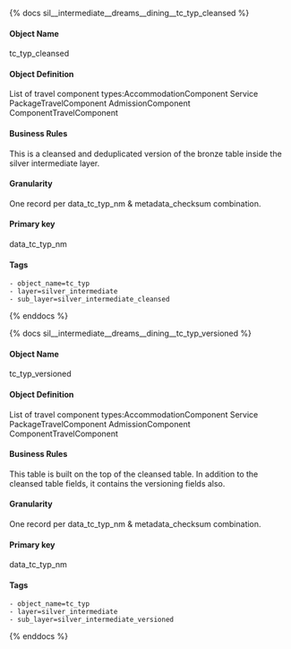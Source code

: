 {% docs sil__intermediate__dreams__dining__tc_typ_cleansed %}

#### Object Name
tc_typ_cleansed

#### Object Definition
List of travel component types:AccommodationComponent Service PackageTravelComponent AdmissionComponent ComponentTravelComponent

#### Business Rules
This is a cleansed and deduplicated version of the bronze table inside the silver intermediate layer.

#### Granularity
One record per data_tc_typ_nm & metadata_checksum combination.

#### Primary key
data_tc_typ_nm

#### Tags
    - object_name=tc_typ
    - layer=silver_intermediate
    - sub_layer=silver_intermediate_cleansed

{% enddocs %}

{% docs sil__intermediate__dreams__dining__tc_typ_versioned %}

#### Object Name
tc_typ_versioned

#### Object Definition
List of travel component types:AccommodationComponent Service PackageTravelComponent AdmissionComponent ComponentTravelComponent

#### Business Rules
This table is built on the top of the cleansed table. In addition to the cleansed table fields, it contains the versioning fields also.

#### Granularity
One record per data_tc_typ_nm & metadata_checksum combination.

#### Primary key
data_tc_typ_nm

#### Tags
    - object_name=tc_typ
    - layer=silver_intermediate
    - sub_layer=silver_intermediate_versioned

{% enddocs %}